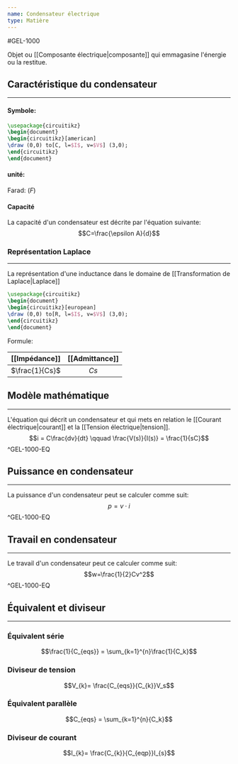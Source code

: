 ```yaml
---
name: Condensateur électrique
type: Matière
---
```

#GEL-1000 

Objet ou [[Composante électrique|composante]] qui emmagasine l'énergie ou la restitue.
## Caractéristique du condensateur
---
#### Symbole:
```tikz
\usepackage{circuitikz}
\begin{document}
\begin{circuitikz}[american]
\draw (0,0) to[C, l=$I$, v=$V$] (3,0); 
\end{circuitikz} 
\end{document} 
```
#### unité:
Farad: ($F$)
#### Capacité
La capacité d'un condensateur est décrite par l'équation suivante:
$$C=\frac{\epsilon A}{d}$$
### Représentation Laplace
---
La représentation d'une inductance dans le domaine de [[Transformation de Laplace|Laplace]]
```tikz
\usepackage{circuitikz}
\begin{document}
\begin{circuitikz}[european]
\draw (0,0) to[R, l=$I$, v=$V$] (3,0); 
\end{circuitikz} 
\end{document} 
```
Formule:

| [[Impédance]]  | [[Admittance]] |
| :------------: | :------------: |
| $\frac{1}{Cs}$ |      $Cs$      |

## Modèle mathématique
---
L'équation qui décrit un condensateur et qui mets en relation le [[Courant électrique|courant]] et la [[Tension électrique|tension]].
$$i = C\frac{dv}{dt} \qquad \frac{V(s)}{I(s)} = \frac{1}{sC}$$
^GEL-1000-EQ

## Puissance en condensateur
---
La puissance d'un condensateur peut se calculer comme suit:
$$p = v \cdot i$$
^GEL-1000-EQ

## Travail en condensateur
---
Le travail d'un condensateur peut ce calculer comme suit:
$$w=\frac{1}{2}Cv^2$$
^GEL-1000-EQ

## Équivalent et diviseur
---
### Équivalent série
$$\frac{1}{C_{eqs}} = \sum_{k=1}^{n}\frac{1}{C_k}$$
### Diviseur de tension
$$V_{k}= \frac{C_{eqs}}{C_{k}}V_s$$
### Équivalent parallèle
$$C_{eqs} = \sum_{k=1}^{n}{C_k}$$
### Diviseur de courant
$$I_{k}= \frac{C_{k}}{C_{eqp}}I_{s}$$